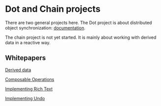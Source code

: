 # Dot and Chain projects

There are two general projects here. The Dot project is about
distributed object synchronization: [documentation](https://github.com/dotchain/dot).

The chain project is not yet started.  It is mainly about working
with derived data in a reactive way.

## Whitepapers

[Derived data](CollaborativeData.md)

[Composable Operations](ComposableOperations.md)

[Implementing Rich Text](ImplementingRichText.md)

[Implementing Undo](Undo.md)

